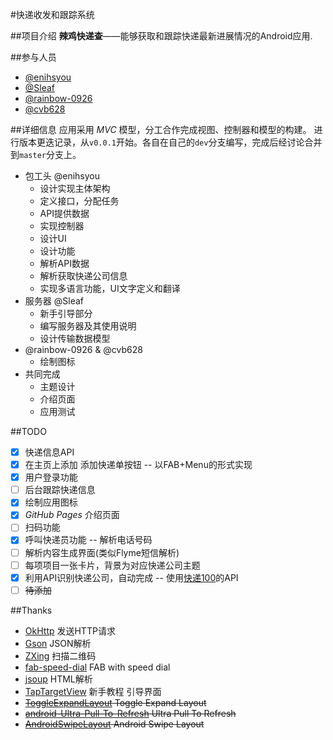 #快递收发和跟踪系统

##项目介绍
**辣鸡快递查**——能够获取和跟踪快递最新进展情况的Android应用.

##参与人员
- [@enihsyou](https://github.com/enihsyou)
- [@Sleaf](https://github.com/Sleaf)
- [@rainbow-0926](https://github.com/rainbow-0926)
- [@cvb628](https://github.com/cvb628)

##详细信息
应用采用 *MVC* 模型，分工合作完成视图、控制器和模型的构建。
进行版本更迭记录，从`v0.0.1`开始。各自在自己的`dev`分支编写，完成后经讨论合并到`master`分支上。

- 包工头 @enihsyou
  * 设计实现主体架构
  * 定义接口，分配任务
  * API提供数据
  * 实现控制器
  * 设计UI
  * 设计功能
  * 解析API数据
  * 解析获取快递公司信息
  * 实现多语言功能，UI文字定义和翻译
- 服务器 @Sleaf
  * 新手引导部分
  * 编写服务器及其使用说明
  * 设计传输数据模型
- @rainbow-0926 & @cvb628
  * 绘制图标
- 共同完成
  * 主题设计
  * 介绍页面
  * 应用测试

##TODO
* [x] 快递信息API
* [x] 在主页上添加 添加快递单按钮 -- 以FAB+Menu的形式实现
* [x] 用户登录功能
* [ ] 后台跟踪快递信息
* [x] 绘制应用图标
* [x] *GitHub Pages* 介绍页面
* [ ] 扫码功能
* [x] 呼叫快递员功能 -- 解析电话号码
* [ ] 解析内容生成界面(类似Flyme短信解析)
* [ ] 每项项目一张卡片，背景为对应快递公司主题
* [x] 利用API识别快递公司，自动完成 -- 使用[快递100](http://www.kuaidi100.com/)的API
* [ ] ~~待添加~~

##Thanks
* [OkHttp](https://github.com/square/okhttp) 发送HTTP请求
* [Gson](https://github.com/google/gson) JSON解析
* [ZXing](https://github.com/zxing/zxing) 扫描二维码
* [fab-speed-dial](https://github.com/yavski/fab-speed-dial) FAB with speed dial
* [jsoup](https://github.com/jhy/jsoup) HTML解析
* [TapTargetView](https://github.com/KeepSafe/TapTargetView) 新手教程 引导界面
* ~~[ToggleExpandLayout](https://github.com/fenjuly/ToggleExpandLayout) Toggle Expand Layout~~
* ~~[android-Ultra-Pull-To-Refresh](https://github.com/liaohuqiu/android-Ultra-Pull-To-Refresh) Ultra Pull To Refresh~~
* ~~[AndroidSwipeLayout](https://github.com/daimajia/AndroidSwipeLayout) Android Swipe Layout~~
